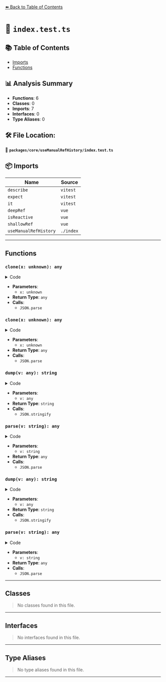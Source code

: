 [⬅️ Back to Table of Contents](../../../index.md)

# 📄 `index.test.ts`

## 📚 Table of Contents

- [Imports](#imports)
- [Functions](#functions)

## 📊 Analysis Summary

- **Functions**: 6
- **Classes**: 0
- **Imports**: 7
- **Interfaces**: 0
- **Type Aliases**: 0

## 🛠️ File Location:
📂 **`packages/core/useManualRefHistory/index.test.ts`**

## 📦 Imports

| Name | Source |
|------|--------|
| `describe` | `vitest` |
| `expect` | `vitest` |
| `it` | `vitest` |
| `deepRef` | `vue` |
| `isReactive` | `vue` |
| `shallowRef` | `vue` |
| `useManualRefHistory` | `./index` |


---

## Functions

### `clone(x: unknown): any`

<details><summary>Code</summary>

```ts
x => JSON.parse(JSON.stringify(x))
```
</details>

- **Parameters**:
  - `x: unknown`
- **Return Type**: `any`
- **Calls**:
  - `JSON.parse`
### `clone(x: unknown): any`

<details><summary>Code</summary>

```ts
x => JSON.parse(JSON.stringify(x))
```
</details>

- **Parameters**:
  - `x: unknown`
- **Return Type**: `any`
- **Calls**:
  - `JSON.parse`
### `dump(v: any): string`

<details><summary>Code</summary>

```ts
v => JSON.stringify(v)
```
</details>

- **Parameters**:
  - `v: any`
- **Return Type**: `string`
- **Calls**:
  - `JSON.stringify`
### `parse(v: string): any`

<details><summary>Code</summary>

```ts
(v: string) => JSON.parse(v)
```
</details>

- **Parameters**:
  - `v: string`
- **Return Type**: `any`
- **Calls**:
  - `JSON.parse`
### `dump(v: any): string`

<details><summary>Code</summary>

```ts
v => JSON.stringify(v)
```
</details>

- **Parameters**:
  - `v: any`
- **Return Type**: `string`
- **Calls**:
  - `JSON.stringify`
### `parse(v: string): any`

<details><summary>Code</summary>

```ts
(v: string) => JSON.parse(v)
```
</details>

- **Parameters**:
  - `v: string`
- **Return Type**: `any`
- **Calls**:
  - `JSON.parse`

---

## Classes

> No classes found in this file.


---

## Interfaces

> No interfaces found in this file.


---

## Type Aliases

> No type aliases found in this file.


---